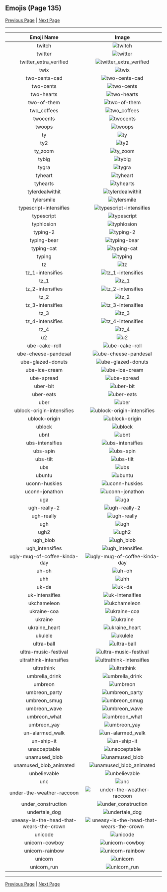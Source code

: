 
## Emojis (Page 135)

[Previous Page](/docs/hc/page-t-0134.md)
  | [Next Page](/docs/hc/page-u-0136.md)

<hr />

|Emoji Name|Image|
| :-: | :-: |
|twitch| ![twitch](/emojis/hc/twitch.png)|
|twitter| ![twitter](/emojis/hc/twitter.png)|
|twitter_extra_verified| ![twitter_extra_verified](/emojis/hc/twitter_extra_verified.png)|
|twix| ![twix](/emojis/hc/twix.jpg)|
|two-cents-cad| ![two-cents-cad](/emojis/hc/two-cents-cad.png)|
|two-cents| ![two-cents](/emojis/hc/two-cents.png)|
|two-hearts| ![two-hearts](/emojis/hc/two-hearts.gif)|
|two-of-them| ![two-of-them](/emojis/hc/two-of-them.png)|
|two_coffees| ![two_coffees](/emojis/hc/two_coffees.png)|
|twocents| ![twocents](/emojis/hc/twocents.jpg)|
|twoops| ![twoops](/emojis/hc/twoops.png)|
|ty| ![ty](/emojis/hc/ty.gif)|
|ty2| ![ty2](/emojis/hc/ty2.png)|
|ty_zoom| ![ty_zoom](/emojis/hc/ty_zoom.gif)|
|tybig| ![tybig](/emojis/hc/tybig.jpg)|
|tygra| ![tygra](/emojis/hc/tygra.png)|
|tyheart| ![tyheart](/emojis/hc/tyheart.jpg)|
|tyhearts| ![tyhearts](/emojis/hc/tyhearts.jpg)|
|tylerdealwithit| ![tylerdealwithit](/emojis/hc/tylerdealwithit.png)|
|tylersmile| ![tylersmile](/emojis/hc/tylersmile.png)|
|typescript-intensifies| ![typescript-intensifies](/emojis/hc/typescript-intensifies.gif)|
|typescript| ![typescript](/emojis/hc/typescript.png)|
|typhlosion| ![typhlosion](/emojis/hc/typhlosion.gif)|
|typing-2| ![typing-2](/emojis/hc/typing-2.gif)|
|typing-bear| ![typing-bear](/emojis/hc/typing-bear.gif)|
|typing-cat| ![typing-cat](/emojis/hc/typing-cat.gif)|
|typing| ![typing](/emojis/hc/typing.gif)|
|tz| ![tz](/emojis/hc/tz.png)|
|tz_1-intensifies| ![tz_1-intensifies](/emojis/hc/tz_1-intensifies.gif)|
|tz_1| ![tz_1](/emojis/hc/tz_1.png)|
|tz_2-intensifies| ![tz_2-intensifies](/emojis/hc/tz_2-intensifies.gif)|
|tz_2| ![tz_2](/emojis/hc/tz_2.png)|
|tz_3-intensifies| ![tz_3-intensifies](/emojis/hc/tz_3-intensifies.gif)|
|tz_3| ![tz_3](/emojis/hc/tz_3.png)|
|tz_4-intensifies| ![tz_4-intensifies](/emojis/hc/tz_4-intensifies.gif)|
|tz_4| ![tz_4](/emojis/hc/tz_4.png)|
|u2| ![u2](/emojis/hc/u2.png)|
|ube-cake-roll| ![ube-cake-roll](/emojis/hc/ube-cake-roll.jpg)|
|ube-cheese-pandesal| ![ube-cheese-pandesal](/emojis/hc/ube-cheese-pandesal.jpg)|
|ube-glazed-donuts| ![ube-glazed-donuts](/emojis/hc/ube-glazed-donuts.jpg)|
|ube-ice-cream| ![ube-ice-cream](/emojis/hc/ube-ice-cream.jpg)|
|ube-spread| ![ube-spread](/emojis/hc/ube-spread.jpg)|
|uber-bit| ![uber-bit](/emojis/hc/uber-bit.png)|
|uber-eats| ![uber-eats](/emojis/hc/uber-eats.png)|
|uber| ![uber](/emojis/hc/uber.png)|
|ublock-origin-intensifies| ![ublock-origin-intensifies](/emojis/hc/ublock-origin-intensifies.gif)|
|ublock-origin| ![ublock-origin](/emojis/hc/ublock-origin.png)|
|ublock| ![ublock](/emojis/hc/ublock.png)|
|ubnt| ![ubnt](/emojis/hc/ubnt.jpg)|
|ubs-intensifies| ![ubs-intensifies](/emojis/hc/ubs-intensifies.gif)|
|ubs-spin| ![ubs-spin](/emojis/hc/ubs-spin.gif)|
|ubs-tilt| ![ubs-tilt](/emojis/hc/ubs-tilt.gif)|
|ubs| ![ubs](/emojis/hc/ubs.png)|
|ubuntu| ![ubuntu](/emojis/hc/ubuntu.png)|
|uconn-huskies| ![uconn-huskies](/emojis/hc/uconn-huskies.png)|
|uconn-jonathon| ![uconn-jonathon](/emojis/hc/uconn-jonathon.png)|
|uga| ![uga](/emojis/hc/uga.png)|
|ugh-really-2| ![ugh-really-2](/emojis/hc/ugh-really-2.png)|
|ugh-really| ![ugh-really](/emojis/hc/ugh-really.png)|
|ugh| ![ugh](/emojis/hc/ugh.png)|
|ugh2| ![ugh2](/emojis/hc/ugh2.png)|
|ugh_blob| ![ugh_blob](/emojis/hc/ugh_blob.png)|
|ugh_intensifies| ![ugh_intensifies](/emojis/hc/ugh_intensifies.gif)|
|ugly-mug-of-coffee-kinda-day| ![ugly-mug-of-coffee-kinda-day](/emojis/hc/ugly-mug-of-coffee-kinda-day.gif)|
|uh-oh| ![uh-oh](/emojis/hc/uh-oh.png)|
|uhh| ![uhh](/emojis/hc/uhh.gif)|
|uk-da| ![uk-da](/emojis/hc/uk-da.png)|
|uk-intensifies| ![uk-intensifies](/emojis/hc/uk-intensifies.gif)|
|ukchameleon| ![ukchameleon](/emojis/hc/ukchameleon.png)|
|ukraine-coa| ![ukraine-coa](/emojis/hc/ukraine-coa.png)|
|ukraine| ![ukraine](/emojis/hc/ukraine.png)|
|ukraine_heart| ![ukraine_heart](/emojis/hc/ukraine_heart.png)|
|ukulele| ![ukulele](/emojis/hc/ukulele.png)|
|ultra-ball| ![ultra-ball](/emojis/hc/ultra-ball.png)|
|ultra-music-festival| ![ultra-music-festival](/emojis/hc/ultra-music-festival.jpg)|
|ultrathink-intensifies| ![ultrathink-intensifies](/emojis/hc/ultrathink-intensifies.gif)|
|ultrathink| ![ultrathink](/emojis/hc/ultrathink.png)|
|umbrella_drink| ![umbrella_drink](/emojis/hc/umbrella_drink.png)|
|umbreon| ![umbreon](/emojis/hc/umbreon.gif)|
|umbreon_party| ![umbreon_party](/emojis/hc/umbreon_party.png)|
|umbreon_smug| ![umbreon_smug](/emojis/hc/umbreon_smug.png)|
|umbreon_wave| ![umbreon_wave](/emojis/hc/umbreon_wave.png)|
|umbreon_what| ![umbreon_what](/emojis/hc/umbreon_what.png)|
|umbreon_yay| ![umbreon_yay](/emojis/hc/umbreon_yay.gif)|
|un-alarmed_walk| ![un-alarmed_walk](/emojis/hc/un-alarmed_walk.gif)|
|un-ship-it| ![un-ship-it](/emojis/hc/un-ship-it.png)|
|unacceptable| ![unacceptable](/emojis/hc/unacceptable.gif)|
|unamused_blob| ![unamused_blob](/emojis/hc/unamused_blob.png)|
|unamused_blob_animated| ![unamused_blob_animated](/emojis/hc/unamused_blob_animated.gif)|
|unbelievable| ![unbelievable](/emojis/hc/unbelievable.png)|
|unc| ![unc](/emojis/hc/unc.jpg)|
|under-the-weather-raccoon| ![under-the-weather-raccoon](/emojis/hc/under-the-weather-raccoon.png)|
|under_construction| ![under_construction](/emojis/hc/under_construction.gif)|
|undertale_dog| ![undertale_dog](/emojis/hc/undertale_dog.gif)|
|uneasy-is-the-head-that-wears-the-crown| ![uneasy-is-the-head-that-wears-the-crown](/emojis/hc/uneasy-is-the-head-that-wears-the-crown.png)|
|unicode| ![unicode](/emojis/hc/unicode.png)|
|unicorn-cowboy| ![unicorn-cowboy](/emojis/hc/unicorn-cowboy.png)|
|unicorn-rainbow| ![unicorn-rainbow](/emojis/hc/unicorn-rainbow.png)|
|unicorn| ![unicorn](/emojis/hc/unicorn.png)|
|unicorn_run| ![unicorn_run](/emojis/hc/unicorn_run.gif)|

<hr/>

[Previous Page](/docs/hc/page-t-0134.md)
  | [Next Page](/docs/hc/page-u-0136.md)